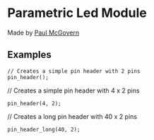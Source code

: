 # Parametric Led Module

Made by [Paul McGovern](https://www.thingiverse.com/guv/about)

## Examples
```
// Creates a simple pin header with 2 pins
pin_header();
```
// Creates a simple pin header with 4 x 2 pins
```
pin_header(4, 2);
```
// Creates a long pin header with 40 x 2 pins
```
pin_header_long(40, 2);
```
